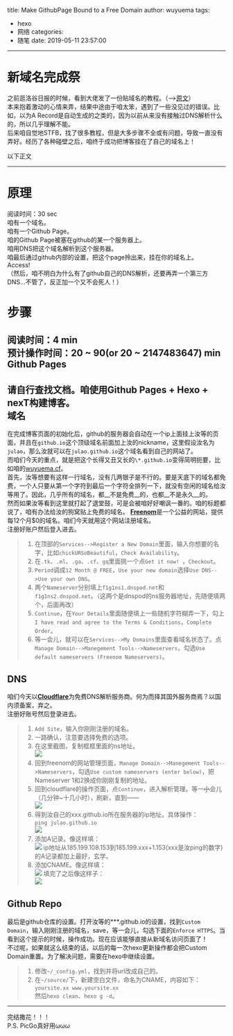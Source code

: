 title: Make GithubPage Bound to a Free Domain
author: wuyuema
tags:
  - hexo
  - 网络
categories:
  - 随笔
date: 2019-05-11 23:57:00
---
新域名完成祭  
===
<!--more-->  
之前逛洛谷日报的时候，看到大佬发了一份贴域名的教程。（-->[原文](https://www.cokemine.com/wp-hxo.html)）  
本来抱着激动的心情来弄，结果中途由于咱太笨，遇到了一些没见过的错误。比如，以为A Record是自动生成的之类的，因为以前从来没有接触过DNS解析什么的，所以几乎理解不能。  
后来咱自觉地STFB，找了很多教程，但是大多步骤不全或有问题，导致一直没有弄好。经历了各种碰壁之后，咱终于成功把博客挂在了自己的域名上！  
  
以下正文  
***
原理  
===
阅读时间：30 sec  
咱有一个域名。  
咱有一个Github Page。  
咱的Github Page被塞在github的某一个服务器上。  
咱用DNS把这个域名解析到这个服务器。  
咱最后通过github内部的设置，把这个page拎出来，挂在你的域名上。  
Access!  
（然后，咱不明白为什么有了github自己的DNS解析，还要再弄一个第三方DNS...不管了，反正加一个又不会死人！）

步骤 
===
阅读时间：4 min  
预计操作时间：20 ~ 90(or 20 ~ 2147483647) min
Github Pages  
---
请自行查找文档。咱使用Github Pages + Hexo + nexT构建博客。  
域名  
---
在完成博客页面的初始化后，github的服务器会自动在一个ip上面挂上汝等的页面，并且在`github.io`这个顶级域名前面加上汝的nickname，这里假设汝名为`julao`，那么汝就可以在`julao.github.io`这个域名看到自己的网站了。  
而咱们今天的重点，就是把这个长得又丑又长的`\*.github.io`变得简明扼要，比如咱的[wuyuema.cf](https://wuyuema.cf)。  
首先，汝等想要有这样一行域名，没有几两银子是不行的。要是天底下的域名都免费，一个人只要从第一个字符到最后一个字符全排列一下，就没有空闲的域名给汝等用了。因此，几乎所有的域名，都__不是免费__的，也都__不是永久__的。  
然而如果汝等看到这里就打起了退堂鼓，可是会被咱好好嘲讽一番的。咱的标题都说了，咱有办法给汝的狗窝贴上免费的域名。 
[__Freenom__](https://www.freenom.com)是一个公益的网站，提供每12个月$0的域名。咱们今天就用这个网站注册域名。  
注册好账户然后登入进去。  
> 1. 在顶部的`Services-->Register a New Domain`里面，输入你想要的名字，比如`chickURSoBeautiful`，`Check Availability`。  
> 2. 在`.tk`、`.ml`、`.ga`、`.cf`、`gq`里面挑一个点`Get it now! `，`Checkout`。  
> 3. `Period`调成`12 Month @ FREE`，`Use your new domain`选择`Use DNS-->Use your own DNS`。  
> 4. 两个`Nameserver`分别填上`f1g1ns1.dnspod.net`和`f1g1ns2.dnspod.net`。（这两个是dnspod的ns服务器地址，先随便填两个，后面再改）  
> 5. `Continue`，在`Your Details`里面随便填上一些随机字符糊弄一下，勾上`I have read and agree to the Terms & Conditions`，`Complete Order`。  
> 6. 等一会儿，就可以在`Services-->My Domains`里面查看域名状态了。点`Manage Domain-->Manegement Tools-->Nameservers`，勾选`Use default nameservers (Freenom Nameservers)`。  

DNS  
---
咱们今天以[__Cloudflare__](www.cloudflare.com)为免费DNS解析服务商。何为而择其国外服务商焉？以国内须备案，弃之。  
注册好账号然后登录进去。  
> 1. `Add Site`，输入你刚刚注册的域名。  
> 2. 一路确认，注意要选择免费的选项。  
> 3. 在这里截图，复制框框里面的ns地址。  
![](https://ws1.sinaimg.cn/large/69bcb682gy1g2yvul93epj20nu0fy43t.jpg)  
> 4. 回到freenom的网站管理页面，`Manage Domain-->Manegement Tools-->Nameservers`，勾选`Use custom nameservers (enter below)`，把Nameserver 1和2换成你刚刚复制的地址。  
> 5. 回到cloudflare的操作页面，点`Continue`，进入解析管理。等一~~小~~会儿（几分钟~十几小时），刷新，直到——  
![](https://ws1.sinaimg.cn/large/69bcb682gy1g2yvukx8ryj20lt03iab2.jpg)  
> 6. 得到汝自己的xxx.github.io所在服务器的ip地址。具体操作：  
`ping julao.github.io`  </br>
![](https://ws1.sinaimg.cn/large/69bcb682gy1g2yvukr3nzj20el01fmxr.jpg)  
> 7. 添加A记录。像这样填：  
![](https://ws1.sinaimg.cn/large/69bcb682gy1g2yvul0v6hj20s406jju7.jpg)  ip地址从185.199.108.153到185.199.xxx+1.153(xxx是汝ping的数字)的A记录都加上最好，玄学。  
> 8. 添加CNAME。像这样填：  
![](https://ws1.sinaimg.cn/large/69bcb682gy1g2yvuknxvxj20s701oq3g.jpg)  填完了之后像这样子：  
![](https://ws1.sinaimg.cn/large/69bcb682gy1g2yvul4ph6j20t60afq5x.jpg)

Github Repo  
---
最后是github仓库的设置。打开汝等的\*\*\*.github.io的设置，找到`Custom Domain`，输入刚刚注册的域名，save，等一会儿，勾选下面的`Enforce HTTPS`。当看到这个提示的时候，操作成功。现在应该能够直接从新域名访问页面了！  
不过呢，如果就这么结束的话，以后的每一次hexo更新操作都会把Custom Domain重置。为了解决问题，需要在hexo中继续设置。  
> 1. 修改`~/_config.yml`，找到并将url改成自己的。
> 2. 在`~/source/`下，新建空白文件，命名为CNAME，内容如下：  
	```
	yoursite.xx
	www.yoursite.xx
	```  
然后`hexo clean`、`hexo g -d`。

***

完结撒花！！！  
P.S. PicGo真好用ωωω